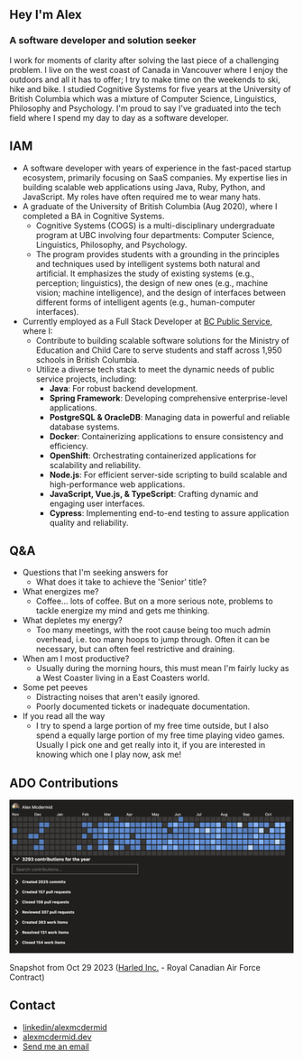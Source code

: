 ## Hey I'm Alex
### A software developer and solution seeker
I work for moments of clarity after solving the last piece of a challenging problem. I live on the west coast of Canada in Vancouver where I enjoy the outdoors and all it has to offer; I try to make time on the weekends to ski, hike and bike. I studied Cognitive Systems for five years at the University of British Columbia which was a mixture of Computer Science, Linguistics, Philosophy and Psychology. I'm proud to say I've graduated into the tech field where I spend my day to day as a software developer. 

## IAM
- A software developer with years of experience in the fast-paced startup ecosystem, primarily focusing on SaaS companies. My expertise lies in building scalable web applications using Java, Ruby, Python, and JavaScript. My roles have often required me to wear many hats.
- A graduate of the University of British Columbia (Aug 2020), where I completed a BA in Cognitive Systems.
  - Cognitive Systems (COGS) is a multi-disciplinary undergraduate program at UBC involving four departments: Computer Science, Linguistics, Philosophy, and Psychology.
  - The program provides students with a grounding in the principles and techniques used by intelligent systems both natural and artificial. It emphasizes the study of existing systems (e.g., perception; linguistics), the design of new ones (e.g., machine vision; machine intelligence), and the design of interfaces between different forms of intelligent agents (e.g., human-computer interfaces).
- Currently employed as a Full Stack Developer at [BC Public Service](https://www.linkedin.com/company/bc-public-service/), where I:
  - Contribute to building scalable software solutions for the Ministry of Education and Child Care to serve students and staff across 1,950 schools in British Columbia.
  - Utilize a diverse tech stack to meet the dynamic needs of public service projects, including:
    - **Java**: For robust backend development.
    - **Spring Framework**: Developing comprehensive enterprise-level applications.
    - **PostgreSQL & OracleDB**: Managing data in powerful and reliable database systems.
    - **Docker**: Containerizing applications to ensure consistency and efficiency.
    - **OpenShift**: Orchestrating containerized applications for scalability and reliability.
    - **Node.js**: For efficient server-side scripting to build scalable and high-performance web applications.
    - **JavaScript, Vue.js, & TypeScript**: Crafting dynamic and engaging user interfaces.
    - **Cypress**: Implementing end-to-end testing to assure application quality and reliability.

## Q&A
- Questions that I'm seeking answers for
    - What does it take to achieve the 'Senior' title?
- What energizes me?
    - Coffee... lots of coffee. But on a more serious note, problems to tackle energize my mind and gets me thinking.
- What depletes my energy?
    - Too many meetings, with the root cause being too much admin overhead, i.e. too many hoops to jump through. Often it can be necessary, but can often feel restrictive and draining.
- When am I most productive?
    - Usually during the morning hours, this must mean I'm fairly lucky as a West Coaster living in a East Coasters world.
- Some pet peeves
    - Distracting noises that aren't easily ignored.
    - Poorly documented tickets or inadequate documentation.
- If you read all the way
    - I try to spend a large portion of my free time outside, but I also spend a equally large portion of my free time playing video games. Usually I pick one and get really into it, if you are interested in knowing which one I play now, ask me!

## ADO Contributions
![ADO Contributions](https://github.com/alexmcdermid/alexmcdermid/blob/main/ADOContributionsOct29.png?raw=true)

Snapshot from Oct 29 2023 ([Harled Inc.](https://www.harled.ca/) - Royal Canadian Air Force Contract)

## Contact
- [linkedin/alexmcdermid](https://www.linkedin.com/in/alexmcdermid/)
- [alexmcdermid.dev](https://www.alexmcdermid.dev/)
- [Send me an email](mailto:alexander.mcdermid@alumni.ubc.ca)
